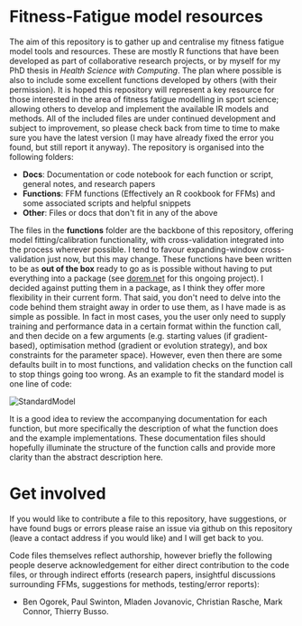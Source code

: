 # Fitness-Fatigue model resources

The aim of this repository is to gather up and centralise my fitness fatigue model tools and resources. These are mostly R functions that have been developed as part of collaborative research projects, or by myself for my PhD thesis in *Health Science with Computing*. The plan where possible is also to include some excellent functions developed by others (with their permission). It is hoped this repository will represent a key resource for those interested in the area of fitness fatigue modelling in sport science; allowing others to develop and implement the available IR models and methods. All of the included files are under continued development and subject to improvement, so please check back from time to time to make sure you have the latest version (I may have already fixed the error you found, but still report it anyway). The repository is organised into the following folders:

 - **Docs**: Documentation or code notebook for each function or script, general notes, and research papers
 - **Functions**: FFM functions (Effectively an R cookbook for FFMs) and some associated scripts and helpful snippets
 - **Other**:  Files or docs that don't fit in any of the above

The files in the **functions** folder are the backbone of this repository, offering model fitting/calibration functionality, with cross-validation integrated into the process wherever possible. I tend to favour expanding-window cross-validation just now, but this may change. These functions have been written to be as **out of the box** ready to go as is possible without having to put everything into a package (see [dorem.net](dorem.net) for this ongoing project). I decided against putting them in a package, as I think they offer more flexibility in their current form. That said, you don't need to delve into the code behind them straight away in order to use them, as I have made is as simple as possible. In fact in most cases, you the user only need to supply training and performance data in a certain format within the function call, and then decide on a few arguments (e.g. starting values (if gradient-based), optimisation method (gradient or evolution strategy), and box constraints for the parameter space). However, even then there are some defaults built in to most functions, and validation checks on the function call to stop things going too wrong. As an example to fit the standard model is one line of code:

![StandardModel](https://i.ibb.co/NZqYgVp/Screenshot-2020-11-07-at-11-57-55.png)

It is a good idea to review the accompanying documentation for each function, but more specifically the description of what the function does and the example implementations. These documentation files should hopefully illuminate the structure of the function calls and provide more clarity than the abstract description here.

# Get involved
If you would like to contribute a file to this repository, have suggestions, or have found bugs or errors please raise an issue via github on this repository (leave a contact address if you would like) and I will get back to you.

Code files themselves reflect authorship, however briefly the following people deserve acknowledgement for either direct contribution to the code files, or through indirect efforts (research papers, insightful discussions surrounding FFMs, suggestions for methods, testing/error reports):

 - Ben Ogorek, Paul Swinton, Mladen Jovanovic, Christian Rasche, Mark Connor, Thierry Busso. 
